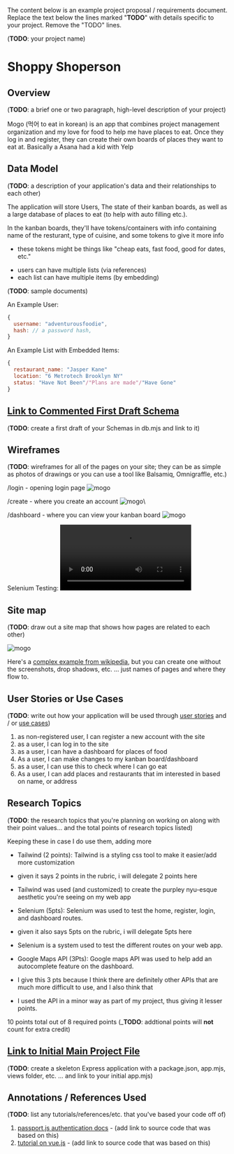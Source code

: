 The content below is an example project proposal / requirements document. Replace the text below the lines marked "__TODO__" with details specific to your project. Remove the "TODO" lines.

(__TODO__: your project name)

# Shoppy Shoperson 

## Overview

(__TODO__: a brief one or two paragraph, high-level description of your project)

Mogo (먹어 to eat in korean) is an app that combines project management
organization and my love for food to help me have places to eat. Once they log
in and register, they can create their own boards of places they want to eat at.
Basically a Asana had a kid with Yelp

## Data Model

(__TODO__: a description of your application's data and their relationships to each other) 

The application will store Users, The state of their kanban boards, as well as a
large database of places to eat (to help with auto filling etc.).

In the kanban boards, they'll have tokens/containers with info containing name
of the resturant, type of cuisine, and some tokens to give it more info
- these tokens might be things like "cheap eats, fast food, good for dates, etc."



* users can have multiple lists (via references)
* each list can have multiple items (by embedding)

(__TODO__: sample documents)

An Example User:

```javascript
{
  username: "adventurousfoodie",
  hash: // a password hash,
}
```

An Example List with Embedded Items:

```javascript
{
  restaurant_name: "Jasper Kane"
  location: "6 Metrotech Brooklyn NY"
  status: "Have Not Been"/"Plans are made"/"Have Gone"
}
```

## [Link to Commented First Draft Schema](db.mjs) 

(__TODO__: create a first draft of your Schemas in db.mjs and link to it)

## Wireframes

(__TODO__: wireframes for all of the pages on your site; they can be as simple as photos of drawings or you can use a tool like Balsamiq, Omnigraffle, etc.)

/login - opening login page
![mogo](documentation/main-page.jpg)

/create - where you create an account
![mogo](documentation/create-account.jpg)\

/dashboard - where you can view your kanban board
![mogo](documentation/dashboard.jpg)

Selenium Testing: ![mogo](documentation/seleniumTest.mp4)

## Site map

(__TODO__: draw out a site map that shows how pages are related to each other)

![mogo](documentation/site-map.jpg)

Here's a [complex example from wikipedia](https://upload.wikimedia.org/wikipedia/commons/2/20/Sitemap_google.jpg), but you can create one without the screenshots, drop shadows, etc. ... just names of pages and where they flow to.

## User Stories or Use Cases

(__TODO__: write out how your application will be used through [user stories](http://en.wikipedia.org/wiki/User_story#Format) and / or [use cases](https://en.wikipedia.org/wiki/Use_case))

1. as non-registered user, I can register a new account with the site
2. as a user, I can log in to the site
3. as a user, I can have a dashboard for places of food
4. As a user, I can make changes to my kanban board/dashboard
5. as a user, I can use this to check where I can go eat
6. As a user, I can add places and restaurants that im interested in based on
   name, or address


## Research Topics

(__TODO__: the research topics that you're planning on working on along with their point values... and the total points of research topics listed)

Keeping these in case I do use them, adding more

* Tailwind (2 points): Tailwind is a styling css tool to make it easier/add more customization
* given it says 2 points in the rubric, i will delegate 2 points here
* Tailwind was used (and customized) to create the purpley nyu-esque aesthetic you're seeing on my web app


* Selenium (5pts): Selenium was used to test the home, register, login, and dashboard routes.
* given it also says 5pts on the rubric, i will delegate 5pts here
* Selenium is a system used to test the different routes on your web app. 

* Google Maps API (3Pts): Google maps API was used to help add an autocomplete feature on the dashboard. 
* I give this 3 pts because I think there are definitely other APIs that are much more difficult to use, and I also think that
* I used the API in a minor way as part of my project, thus giving it lesser points. 

10 points total out of 8 required points (___TODO__: addtional points will __not__ count for extra credit)


## [Link to Initial Main Project File](app.mjs) 

(__TODO__: create a skeleton Express application with a package.json, app.mjs, views folder, etc. ... and link to your initial app.mjs)

## Annotations / References Used

(__TODO__: list any tutorials/references/etc. that you've based your code off of)

1. [passport.js authentication docs](http://passportjs.org/docs) - (add link to source code that was based on this)
2. [tutorial on vue.js](https://vuejs.org/v2/guide/) - (add link to source code that was based on this)


